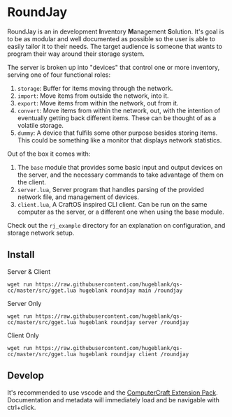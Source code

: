 # RoundJay
RoundJay is an in development <b>I</b>nventory <b>M</b>anagement <b>S</b>olution. 
It's goal is to be as modular and well documented as possible so the user is able to easily tailor it to their needs.
The target audience is someone that wants to program their way around their storage system. 

The server is broken up into "devices" that control one or more inventory, serving one of four functional roles:
1. `storage`: Buffer for items moving through the network. 
2. `import`: Move items from outside the network, into it.
3. `export`: Move items from within the network, out from it.
4. `convert`: Move items from within the network, out, with the intention of eventually getting back different items. These can be thought of as a volatile storage.
5. `dummy`: A device that fulfils some other purpose besides storing items. This could be something like a monitor that displays network statistics.

Out of the box it comes with:
1. The `base` module that provides some basic input and output devices on the server, and the necessary commands to take advantage of them on the client.
2. `server.lua`, Server program that handles parsing of the provided network file, and management of devices.
3. `client.lua`, A CraftOS inspired CLI client. Can be run on the same computer as the server, or a different one when using the base module.

Check out the `rj_example` directory for an explanation on configuration, and storage network setup.

## Install

Server & Client
```
wget run https://raw.githubusercontent.com/hugeblank/qs-cc/master/src/gget.lua hugeblank roundjay main /roundjay
```
Server Only
```
wget run https://raw.githubusercontent.com/hugeblank/qs-cc/master/src/gget.lua hugeblank roundjay server /roundjay
```

Client Only
```
wget run https://raw.githubusercontent.com/hugeblank/qs-cc/master/src/gget.lua hugeblank roundjay client /roundjay
```

## Develop

It's recommended to use vscode and the [ComputerCraft Extension Pack](https://marketplace.visualstudio.com/items?itemName=lemmmy.computercraft-extension-pack). Documentation and metadata will immediately load and be navigable with ctrl+click.